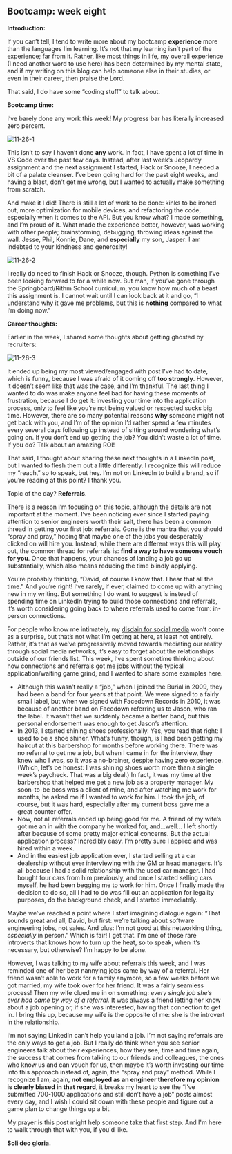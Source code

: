 Bootcamp: week eight
---------------

**Introduction:**

If you can’t tell, I tend to write more about my bootcamp **experience** more than the languages I’m learning. It’s not that my learning isn’t part of the experience; far from it. Rather, like most things in life, my overall experience (I need another word to use here) has been determined by my mental state, and if my writing on this blog can help someone else in their studies, or even in their career, then praise the Lord.

That said, I do have some “coding stuff” to talk about.

**Bootcamp time:**

I’ve barely done any work this week! My progress bar has literally increased zero percent.

![11-26-1](https://user-images.githubusercontent.com/92643015/143605371-6d046db7-a6c0-40cd-b59e-b6c2c28530e2.png)

This isn’t to say I haven’t done **any** work. In fact, I have spent a lot of time in VS Code over the past few days. Instead, after last week’s Jeopardy assignment and the next assignment I started, Hack or Snooze, I needed a bit of a palate cleanser. I’ve been going hard for the past eight weeks, and having a blast, don’t get me wrong, but I wanted to actually make something from scratch.

And make it I did! There is still a lot of work to be done: kinks to be ironed out, more optimization for mobile devices, and refactoring the code, especially when it comes to the API. But you know what? I made something, and I’m proud of it. What made the experience better, however, was working with other people; brainstorming, debugging, throwing ideas against the wall. Jesse, Phil, Konnie, Dane, and **especially** my son, Jasper: I am indebted to your kindness and generosity!

![11-26-2](https://user-images.githubusercontent.com/92643015/143605414-8e78a51c-50c3-4e78-9db1-3c3a07fb22a7.jpg)

I really do need to finish Hack or Snooze, though. Python is something I’ve been looking forward to for a while now. But man, if you’ve gone through the Springboard/Rithm School curriculum, you know how much of a beast this assignment is. I cannot wait until I can look back at it and go, “I understand why it gave me problems, but this is **nothing** compared to what I’m doing now."

**Career thoughts:**

Earlier in the week, I shared some thoughts about getting ghosted by recruiters:

![11-26-3](https://user-images.githubusercontent.com/92643015/143605576-6a7f1ebc-e885-4aac-b564-172b6332250b.png)

It ended up being my most viewed/engaged with post I’ve had to date, which is funny, because I was afraid of it coming off **too strongly**. However, it doesn’t seem like that was the case, and I’m thankful. The last thing I wanted to do was make anyone feel bad for having these moments of frustration, because I do get it: investing your time into the application process, only to feel like you’re not being valued or respected sucks big time. However, there are so many potential reasons **why** someone might not get back with you, and I’m of the opinion I’d rather spend a few minutes every several days following up instead of sitting around wondering what’s going on. If you don’t end up getting the job? You didn’t waste a lot of time. If you do? Talk about an amazing ROI!

That said, I thought about sharing these next thoughts in a LinkedIn post, but I wanted to flesh them out a little differently. I recognize this will reduce my “reach,” so to speak, but hey. I’m not on LinkedIn to build a brand, so if you’re reading at this point? I thank you.

Topic of the day? **Referrals**.

There is a reason I’m focusing on this topic, although the details are not important at the moment. I’ve been noticing ever since I started paying attention to senior engineers worth their salt, there has been a common thread in getting your first job: referrals. Gone is the mantra that you should “spray and pray,” hoping that maybe one of the jobs you desperately clicked on will hire you. Instead, while there are different ways this will play out, the common thread for referrals is: **find a way to have someone vouch for you**. Once that happens, your chances of landing a job go up substantially, which also means reducing the time blindly applying.

You’re probably thinking, “David, of course I know that. I hear that all the time.” And you’re right! I’ve rarely, if ever, claimed to come up with anything new in my writing. But something I do want to suggest is instead of spending time on LinkedIn trying to build those connections and referrals, it’s worth considering going back to where referrals used to come from: in-person connections.

For people who know me intimately, my [disdain for social media](https://dlmarshall3.substack.com/p/social-media-and-deformation) won’t come as a surprise, but that’s not what I’m getting at here, at least not entirely. Rather, it’s that as we’ve progressively moved towards mediating our reality through social media networks, it’s easy to forget about the relationships outside of our friends list. This week, I’ve spent sometime thinking about how connections and referrals got me jobs without the typical application/waiting game grind, and I wanted to share some examples here.

<ul>
  <li>Although this wasn’t really a “job,” when I joined the Burial in 2009, they had been a band for four years at that point. We were signed to a fairly small label, but when we signed with Facedown Records in 2010, it was because of another band on Facedown referring us to Jason, who ran the label. It wasn’t that we suddenly became a better band, but this personal endorsement was enough to get Jason’s attention.</li>
  
  <li>In 2013, I started shining shoes professionally. Yes, you read that right: I used to be a shoe shiner. What’s funny, though, is I had been getting my haircut at this barbershop for months before working there. There was no referral to get me a job, but when I came in for the interview, they knew who I was, so it was a no-brainer, despite having zero experience. (Which, let’s be honest: I was shining shoes worth more than a single week’s paycheck. That was a big deal.) In fact, it was my time at the barbershop that helped me get a new job as a property manager. My soon-to-be boss was a client of mine, and after watching me work for months, he asked me if I wanted to work for him. I took the job, of course, but it was hard, especially after my current boss gave me a great counter offer.</li>

  <li>Now, not all referrals ended up being good for me. A friend of my wife’s got me an in with the company he worked for, and…well… I left shortly after because of some pretty major ethical concerns. But the actual application process? Incredibly easy. I’m pretty sure I applied and was hired within a week.</li>
  
  <li>And in the easiest job application ever, I started selling at a car dealership without ever interviewing with the GM or head managers. It’s all because I had a solid relationship with the used car manager. I had bought four cars from him previously, and once I started selling cars myself, he had been begging me to work for him. Once I finally made the decision to do so, all I had to do was fill out an application for legality purposes, do the background check, and I started immediately.</li>
  
</ul>

Maybe we’ve reached a point where I start imagining dialogue again: “That sounds great and all, David, but first: we’re talking about software engineering jobs, not sales. And plus: I’m not good at this networking thing, _especially_ in person.” Which is fair! I get that. I’m one of those rare introverts that knows how to turn up the heat, so to speak, when it’s necessary, but otherwise? I’m happy to be alone.

However, I was talking to my wife about referrals this week, and I was reminded one of her best nannying jobs came by way of a referral. Her friend wasn’t able to work for a family anymore, so a few weeks before we got married, my wife took over for her friend. It was a fairly seamless process! Then my wife clued me in on something: _every single job she’s ever had came by way of a referral._ It was always a friend letting her know about a job opening or, if she was interested, having that connection to get in. I bring this up, because my wife is the opposite of me: she is the introvert in the relationship.

I’m not saying LinkedIn can’t help you land a job. I’m not saying referrals are the only ways to get a job. But I really do think when you see senior engineers talk about their experiences, how they see, time and time again, the success that comes from talking to our friends and colleagues, the ones who know us and can vouch for us, then maybe it’s worth investing our time into this approach instead of, again, the “spray and pray” method. While I recognize I am, again, **not employed as an engineer therefore my opinion is clearly biased in that regard**, it breaks my heart to see the “I’ve submitted 700-1000 applications and still don’t have a job” posts almost every day, and I wish I could sit down with these people and figure out a game plan to change things up a bit.

My prayer is this post might help someone take that first step. And I'm here to walk through that with you, if you'd like.

**Soli deo gloria.**






